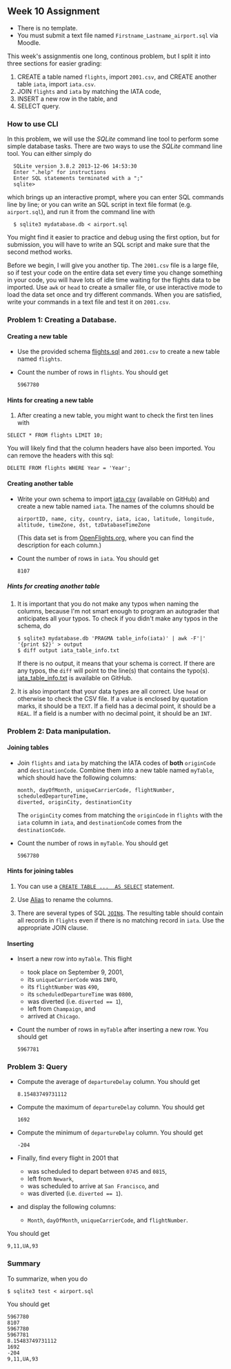 ## Week 10 Assignment

- There is no template.
- You must submit a text file named `Firstname_Lastname_airport.sql`
  via Moodle.

This week's assignmentis one long, continous problem, but I split it into three
sections for easier grading:

1. CREATE a table named `flights`, import `2001.csv`,
   and CREATE another table `iata`, import `iata.csv`.
2. JOIN `flights` and `iata` by matching the IATA code,
4. INSERT a new row in the table, and
5. SELECT query.

### How to use CLI

In this problem, we will use the _SQLite_ command line tool to perform some
  simple database tasks. There are two ways to use the _SQLite_ command line
  tool. You can either simply do

```shell
  SQLite version 3.8.2 2013-12-06 14:53:30
  Enter ".help" for instructions
  Enter SQL statements terminated with a ";"
  sqlite> 
  ```

which brings up an interactive prompt, where you can enter SQL
  commands line by line; or you can write an SQL script in text
  file format (e.g. `airport.sql`), and run it from the command
  line with 

```shell
  $ sqlite3 mydatabase.db < airport.sql
```

You might find it easier to practice and debug using the
  first option, but for submission, you will have to write an
  SQL script and make sure that the second method works.

Before we begin, I will give you another tip. The `2001.csv` file is
  a large file, so if test your code on the entire data set
  every time you change something in your code, you will have lots
  of idle time waiting for the flights data to be imported.
  Use `awk` or `head` to create a smaller file,
  or use interactive mode to load the data set once and try different
  commands.
  When you are satisfied, write your commands in a text file and
  test it on `2001.csv`.

### Problem 1: Creating a Database.

#### Creating a new table

- Use the provided schema [flights.sql](flights.sql) and `2001.csv`
  to create a new table named `flights`.

- Count the number of rows in `flights`. You should get

  ```text
  5967780
  ```

#### Hints for creating a new table

1. After creating a new table, you might want to check the first ten lines with

  ```sqlite3
  SELECT * FROM flights LIMIT 10;
  ```

  You will likely find that the column headers have also been imported.
  You can remove the headers with this sql:

  ```sqlite3
  DELETE FROM flights WHERE Year = 'Year';
  ```

#### Creating another table

- Write your own schema to import [iata.csv](iata.csv)
  (available on GitHub) and create a new table named `iata`.
  The names of the columns should be

  ```text
  airportID, name, city, country, iata, icao, latitude, longitude, altitude, timeZone, dst, tzDatabaseTimeZone
  ```

  (This data set is from [OpenFlights.org](http://openflights.org/data.html),
  where you can find the description for each column.)


- Count the number of rows in `iata`. You should get

  ```text
  8107
  ```

##### Hints for creating another table

1. It is important that you do not make any typos when naming the columns,
   because I'm not smart enough to program an autograder that
   anticipates all your typos.
   To check if you didn't make any typos in the schema, do

   ```shell
   $ sqlite3 mydatabase.db 'PRAGMA table_info(iata)' | awk -F'|' '{print $2}' > output
   $ diff output iata_table_info.txt
   ```

   If there is no output, it means that your schema is correct.
   If there are any typos, the `diff` will point to the line(s) that
   contains the typo(s). [iata\_table\_info.txt](iata_table_info.txt)
   is available on GitHub.

2. It is also important that your data types are all correct.
   Use `head` or otherwise to check the CSV file. If a value is enclosed
   by quotation marks, it should be a `TEXT`. If a field has a decimal point,
   it should be a `REAL`. If a field is a number with no decimal point,
   it should be an `INT`.

### Problem 2: Data manipulation.

#### Joining tables

- Join `flights` and `iata` by matching the IATA codes of **both**
  `originCode` and `destinationCode`. Combine them into a new table
  named `myTable`, which should have the following columns:

  ```text
  month, dayOfMonth, uniqueCarrierCode, flightNumber, scheduledDepartureTime,
  diverted, originCity, destinationCity
  ```

  The `originCity` comes from matching the `originCode` in `flights`
  with the `iata` column in `iata`, and `destinationCode` comes from
  the `destinationCode`.

- Count the number of rows in `myTable`. You should get

  ```text
  5967780
  ```

#### Hints for joining tables

1. You can use a
   [`CREATE TABLE ...  AS SELECT`](https://www.sqlite.org/lang_createtable.html)   statement.

2. Use [Alias](http://en.wikipedia.org/wiki/Alias_%28SQL%29) to rename the
   columns.

3. There are several types of SQL
   [`JOIN`s](http://en.wikipedia.org/wiki/Join_%28SQL%29).
   The resulting table should contain all records in `flights`
   even if there is no matching record in `iata`. Use the appropriate
   JOIN clause.

#### Inserting

- Insert a new row into `myTable`. This flight

  - took place on September 9, 2001,
  - its `uniqueCarrierCode` was `INFO`,
  - its `flightNumber` was `490`,
  - its `scheduledDepartureTime` was `0800`,
  - was diverted (i.e. `diverted == 1`),
  - left from `Champaign`, and
  - arrived at `Chicago`.

- Count the number of rows in `myTable` after inserting a new row.
  You should get

  ```text
  5967781
  ```

### Problem 3: Query

- Compute the average of `departureDelay` column. You should get

  ```text
  8.15483749731112
  ```

- Compute the maximum of `departureDelay` column. You should get

  ```text
  1692
  ```

- Compute the minimum of `departureDelay` column. You should get

  ```text
  -204
  ```

- Finally, find every flight in 2001 that

  - was scheduled to depart between `0745` and `0815`,
  - left from `Newark`,
  - was scheduled to arrive at `San Francisco`, and 
  - was diverted (i.e. `diverted == 1`).

- and display the following columns:
  
  - `Month`, `dayOfMonth`, `uniqueCarrierCode`, and `flightNumber`.

You should get

```text
9,11,UA,93
```

### Summary

To summarize, when you do

```shell
$ sqlite3 test < airport.sql
```

You should get

```text
5967780
8107
5967780
5967781
8.15483749731112
1692
-204
9,11,UA,93
```

